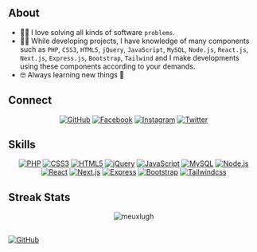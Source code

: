 ##  About
- :technologist: I love solving all kinds of software `problems`.
- :student: While developing projects, I have knowledge of many components such as `PHP`, `CSS3`, `HTML5`, `jQuery`, `JavaScript`, `MySQL`, `Node.js`, `React.js`, `Next.js`, `Express.js`, `Bootstrap`, `Tailwind` and I make developments using these components according to your demands.
- :nerd_face: Always learning new things 🥰

##  Connect
<p align="center">
	<a href="https://github.com/meuxlugh" target="_blank"><img src="https://img.shields.io/badge/github-%23121011.svg?style=for-the-badge&logo=github&logoColor=white" alt="GitHub"/></a>
  <a href="https://facebook.com/meuxlugh" target="_blank"><img src="https://img.shields.io/badge/facebook-%23121011.svg?style=for-the-badge&logo=facebook" alt="Facebook"/></a>
  <a href="https://facebook.com/meuxlugh" target="_blank"><img src="https://img.shields.io/badge/instagram-%23121011.svg?style=for-the-badge&logo=instagram" alt="Instagram"/></a>
  <a href="https://facebook.com/meuxlugh" target="_blank"><img src="https://img.shields.io/badge/twitter-%23121011.svg?style=for-the-badge&logo=twitter" alt="Twitter"/></a>
</p>

## Skills
<p align="center"> 
  <a href="https://github.com/meuxlugh" target="_blank"><img src="https://img.shields.io/badge/php-%23121011.svg?style=for-the-badge&logo=php&logoColor=white" alt="PHP"/></a>
  <a href="https://github.com/meuxlugh" target="_blank"><img src="https://img.shields.io/badge/css3-%23121011.svg?style=for-the-badge&logo=css3&logoColor=white" alt="CSS3"/></a>
  <a href="https://github.com/meuxlugh" target="_blank"><img src="https://img.shields.io/badge/html5-%23121011.svg?style=for-the-badge&logo=html5&logoColor=white" alt="HTML5"/></a>
  <a href="https://github.com/meuxlugh" target="_blank"><img src="https://img.shields.io/badge/jquery-%23121011.svg?style=for-the-badge&logo=jquery&logoColor=white" alt="jQuery"/></a>
  <a href="https://github.com/meuxlugh" target="_blank"><img src="https://img.shields.io/badge/javascript-%23121011.svg?style=for-the-badge&logo=javascript&logoColor=white" alt="JavaScript"/></a>
  <a href="https://github.com/meuxlugh" target="_blank"><img src="https://img.shields.io/badge/mysql-%23121011.svg?style=for-the-badge&logo=mysql&logoColor=white" alt="MySQL"/></a>
  <a href="https://github.com/meuxlugh" target="_blank"><img src="https://img.shields.io/badge/node.js-%23121011.svg?style=for-the-badge&logo=node.js&logoColor=white" alt="Node.js"/></a>
  <a href="https://github.com/meuxlugh" target="_blank"><img src="https://img.shields.io/badge/react-%23121011.svg?style=for-the-badge&logo=react&logoColor=white" alt="React"/></a>
  <a href="https://github.com/meuxlugh" target="_blank"><img src="https://img.shields.io/badge/next.js-%23121011.svg?style=for-the-badge&logo=next.js&logoColor=white" alt="Next.js"/></a>
  <a href="https://github.com/meuxlugh" target="_blank"><img src="https://img.shields.io/badge/express-%23121011.svg?style=for-the-badge&logo=express&logoColor=white" alt="Express"/></a>
  <a href="https://github.com/meuxlugh" target="_blank"><img src="https://img.shields.io/badge/bootstrap-%23121011.svg?style=for-the-badge&logo=bootstrap&logoColor=white" alt="Bootstrap"/></a>
  <a href="https://github.com/meuxlugh" target="_blank"><img src="https://img.shields.io/badge/tailwindcss-%23121011.svg?style=for-the-badge&logo=tailwindcss&logoColor=white" alt="Tailwindcss"/></a>
</p>

## Streak Stats
<p align="center"><img src="https://github-readme-streak-stats.herokuapp.com/?user=meuxlugh&theme=algolia" alt="meuxlugh" /></p>

## 

<a href="https://linkedin.com/in/meuxlugh" target="_blank"><img src="https://img.shields.io/badge/recruitment_status-open-blue" alt="GitHub"/></a>
